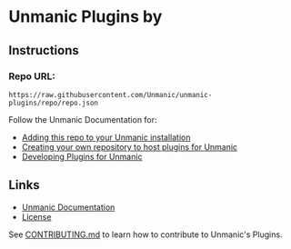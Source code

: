 # Unmanic Plugins by <!-- your name here -->

## Instructions

### Repo URL:
<!-- Replace the below link with your own repo URL (found in the 'repo' git branch) -->
```
https://raw.githubusercontent.com/Unmanic/unmanic-plugins/repo/repo.json
```


Follow the Unmanic Documentation for:
 - [Adding this repo to your Unmanic installation](http://docs.unmanic.app/docs/plugins/adding_a_custom_plugin_repo/)
 - [Creating your own repository to host plugins for Unmanic](https://docs.unmanic.app/docs/development/plugin_repos/creating_your_own_repo)
 - [Developing Plugins for Unmanic](https://docs.unmanic.app/docs/development/developing_plugins)




## Links

- [Unmanic Documentation](https://docs.unmanic.app/docs/)
- [License](/LICENSE)

See [CONTRIBUTING.md](docs/CONTRIBUTING.md) to learn how to contribute to Unmanic's Plugins.
